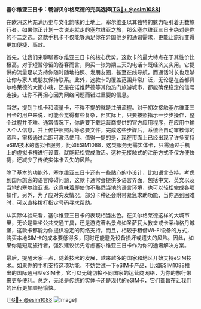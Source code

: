 **塞尔维亚三日卡：畅游贝尔格莱德的完美选择[[TG💪+ @esim1088](https://t.me/s/esim1088)]**

在欧洲这片充满历史与文化韵味的土地上，塞尔维亚以其独特的魅力吸引着无数旅行者。如果你正计划一次说走就走的塞尔维亚之旅，那么塞尔维亚三日卡绝对是你的不二之选。这款手机卡不仅能够满足你在异国他乡的通讯需求，更能让旅行变得更加便捷、高效。

首先，让我们来聊聊塞尔维亚三日卡的核心优势。这款卡的最大特点在于其性价比极高。对于短暂停留的游客而言，购买一张为期三天的电话卡既经济又实用。它提供的流量足以支持你随时随地拍照、发朋友圈，甚至在线导航，而通话时长也足够让你与家人或朋友保持联系。此外，这款卡的覆盖范围非常广泛，无论是在首都贝尔格莱德的大街小巷，还是在诺维萨德等其他热门旅游城市，都能确保稳定的信号连接，让你不再担心因为网络问题而错过重要的信息。

当然，提到手机卡和流量卡，不得不提的就是注册流程。对于初次接触塞尔维亚三日卡的用户来说，可能会觉得有些复杂，但实际上，只要按照指示一步步操作，整个过程并不难。通常情况下，你需要下载运营商提供的官方应用程序，在应用中输入个人信息，并上传护照照片等必要文件。完成这些步骤后，系统会自动审核你的资料，审核通过后即可激活使用。值得一提的是，现在市面上已经出现了许多支持eSIM技术的虚拟卡服务，比如ESIM1088，这类服务无需实体卡，只需通过手机上的虚拟卡槽进行设置，就能轻松完成激活。这种无接触式的注册方式不仅方便快捷，还减少了传统实体卡丢失的风险。

除了基本的功能外，塞尔维亚三日卡还有一些贴心的小设计，比如语言支持。考虑到国际旅客的语言障碍问题，这款卡通常会提供多语言界面，包括中文、英文以及当地的塞尔维亚语。这意味着即使你不熟悉当地的语言环境，也可以轻松完成各项操作。另外，为了应对突发情况，部分卡种还会附带紧急求助功能，当你遇到困难时，可以直接拨打指定号码寻求帮助。

从实际体验来看，塞尔维亚三日卡的表现相当出色。在贝尔格莱德这样的大城市里，无论是乘坐公共交通工具，还是游览著名景点如圣萨瓦大教堂或卡莱梅格丹城堡，这款卡都能为你提供稳定的网络支持。而且，相较于租借Wi-Fi设备的方式，购买本地SIM卡的成本要低得多，同时还能避免设备损坏或遗失的风险。因此，如果你是短期旅行者，强烈建议优先考虑塞尔维亚三日卡作为你的通讯解决方案。

最后，提醒大家一点，随着技术的发展，越来越多的国家和地区开始支持eSIM技术。如果你的手机支持这项功能，不妨尝试一下eSIM卡产品，比如ESIM1088推出的国际通用型eSIM卡，它可以无缝切换不同国家的运营商网络，为你的旅行带来更多便利。总之，无论是传统的实体卡还是现代的eSIM卡，它们都旨在让我们的出行更加顺畅愉快。

[[TG💪+ @esim1088](https://t.me/s/esim1088) ![Image](https://i.postimg.cc/4NQfJmqS/Snipaste-2025-05-13-00-14-12.png)]
